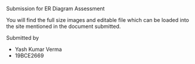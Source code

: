 Submission for ER Diagram Assessment


You will find the full size images and editable file which can be loaded into the site mentioned in the document submitted.

Submitted by
- Yash Kumar Verma
- 19BCE2669
